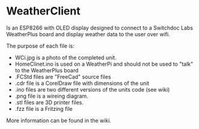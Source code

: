 # WeatherClient
Is an ESP8266 with OLED display designed to connect to a Switchdoc Labs WeatherPlus board and display weather data to the user over wifi.

The purpose of each file is:

-  WCi.jpg is a photo of the completed unit.
-  HomeClinet.ino is used on a WeatherPi and should not be used to "talk" to the WeatherPlus board
- .FCStd files are "FreeCad" source files
- .cdr file is a CorelDraw file with dimensions of the unit
- .ino files are two different versions of the units code (see wiki)
- .png file is a wireing diagram.
- .stl files are 3D printer files.
- .fzz file is a Fritzing file

More information can be found in the wiki.
